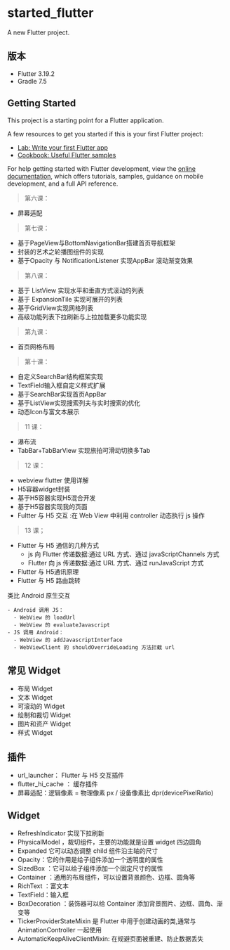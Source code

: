 # started_flutter

A new Flutter project.

## 版本

- Flutter 3.19.2
- Gradle 7.5

## Getting Started

This project is a starting point for a Flutter application.

A few resources to get you started if this is your first Flutter project:

- [Lab: Write your first Flutter app](https://docs.flutter.dev/get-started/codelab)
- [Cookbook: Useful Flutter samples](https://docs.flutter.dev/cookbook)

For help getting started with Flutter development, view the
[online documentation](https://docs.flutter.dev/), which offers tutorials,
samples, guidance on mobile development, and a full API reference.

> 第六课：
- 屏幕适配

> 第七课：
- 基于PageView与BottomNavigationBar搭建首页导航框架
- 封装的艺术之轮播图组件的实现
- 基于Opacity 与 NotificationListener 实现AppBar 滚动渐变效果

> 第八课：
- 基于 ListView 实现水平和垂直方式滚动的列表
- 基于 ExpansionTile 实现可展开的列表
- 基于GridView实现网格列表
- 高级功能列表下拉刷新与上拉加载更多功能实现

> 第九课：
- 首页网格布局


> 第十课：
- 自定义SearchBar结构框架实现
- TextField输入框自定义样式扩展
- 基于SearchBar实现首页AppBar
- 基于ListView实现搜索列夫与实时搜索的优化
- 动态Icon与富文本展示


> 11 课：
- 瀑布流
- TabBar+TabBarView 实现旅拍可滑动切换多Tab

> 12 课：
- webview flutter 使用详解
- H5容器widget封装
- 基于H5容器实现H5混合开发
- 基于H5容器实现我的页面
- Fultter 与 H5 交互 :在 Web View 中利用 controller 动态执行 js 操作

> 13 课；
- Flutter 与 H5 通信的几种方式
    - js 向 Flutter 传递数据:通过 URL 方式、通过 javaScriptChannels 方式
    - Flutter 向 js 传递数据:通过 URL 方式、通过 runJavaScript 方式
- Flutter 与 H5通讯原理
- Flutter 与 H5 路由跳转

类比 Android 原生交互
```
- Android 调用 JS：
  - WebView 的 loadUrl
  - WebView 的 evaluateJavascript
- JS 调用 Android：
  - WebView 的 addJavascriptInterface
  - WebViewClient 的 shouldOverrideLoading 方法拦截 url
```


## 常见 Widget

- 布局 Widget
- 文本 Widget
- 可滚动的 Widget
- 绘制和裁切 Widget
- 图片和资产 Widget
- 样式 Widget

## 插件

- url_launcher： Flutter 与 H5 交互插件
- flutter_hi_cache ： 缓存插件
- 屏幕适配：逻辑像素 = 物理像素 px / 设备像素比 dpr(devicePixelRatio)

## Widget

- RefreshIndicator 实现下拉刷新
- PhysicalModel ，裁切组件，主要的功能就是设置 widget 四边圆角
- Expanded 它可以动态调整 child 组件沿主轴的尺寸
- Opacity：它的作用是给子组件添加一个透明度的属性
- SizedBox ：它可以给子组件添加一个固定尺寸的属性
- Container ：通用的布局组件，可以设置背景颜色、边框、圆角等
- RichText ：富文本
- TextField：输入框
- BoxDecoration ：装饰器可以给 Container 添加背景图片、边框、圆角、渐变等
- TickerProviderStateMixin 是 Flutter 中用于创建动画的类,通常与 AnimationController 一起使用
- AutomaticKeepAliveClientMixin: 在规避页面被重建、防止数据丢失